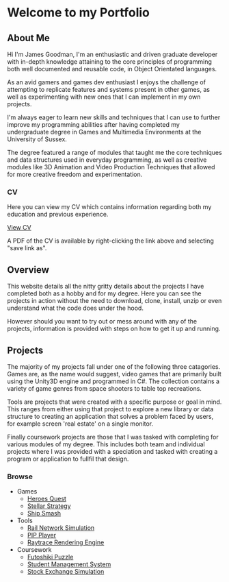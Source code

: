 
# Welcome to my Portfolio

## About Me

Hi I'm James Goodman, I'm an enthusiastic and driven graduate developer with in-depth knowledge attaining to the core principles of programming both well documented and reusable code, in Object Orientated languages.

As an avid gamers and games dev enthusiast I enjoys the challenge of attempting to replicate features and systems present in other games, as well as experimenting with new ones that I can implement in my own projects.

I'm always eager to learn new skills and techniques that I can use to further improve my programming abilities after having completed my undergraduate degree in Games and Multimedia Environments at the University of Sussex.

The degree featured a range of modules that taught me the core techniques and data structures used in everyday programming, as well as creative modules like 3D Animation and Video Production Techniques that allowed for more creative freedom and experimentation.

### CV

Here you can view my CV which contains information regarding both my education and previous experience.

[View CV](assets/documents/James_Goodman_CV.pdf)

A PDF of the CV is available by right-clicking the link above and selecting "save link as".

## Overview

This website details all the nitty gritty details about the projects I have completed both as a hobby and for my degree. Here you can see the projects in action without the need to download, clone, install, unzip or even understand what the code does under the hood.

However should you want to try out or mess around with any of the projects, information is provided with steps on how to get it up and running.

## Projects

The majority of my projects fall under one of the following three catagories. Games are, as the name would suggest, video games that are primarily built using the Unity3D engine and programmed in C#. The collection contains a variety of game genres from space shooters to table top recreations.

Tools are projects that were created with a specific purpose or goal in mind. This ranges from either using that project to explore a new library or data structure to creating an application that solves a problem faced by users, for example screen 'real estate' on a single monitor.

Finally coursework projects are those that I was tasked with completing for various modules of my degree. This includes both team and individual projects where I was provided with a speciation and tasked with creating a program or application to fullfil that design.

### Browse

- Games
  - [Heroes Quest](project_pages/heroes_quest.md)
  - [Stellar Strategy](https://github.com/JGoodHub/Stellar-Stratagy)
  - [Ship Smash](https://github.com/JGoodHub/Ship-Smash)
- Tools
  - [Rail Network Simulation](https://github.com/JGoodHub/Rail-Network-Simualtion)
  - [PIP Player](https://github.com/JGoodHub/Java-PIP-Player)
  - [Raytrace Rendering Engine](https://github.com/JGoodHub/Raytrace-Engine)
- Coursework
  - [Futoshiki Puzzle](https://github.com/JGoodHub/Futoshiki-Puzzle)
  - [Student Management System](https://github.com/JGoodHub/Student-Management-System)
  - [Stock Exchange Simulation](https://github.com/JGoodHub/Stock-Exchange-Simulation)
